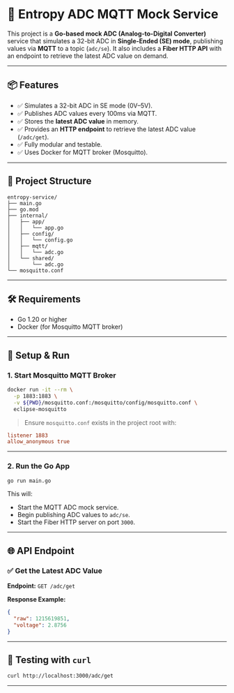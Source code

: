 # 🚀 Entropy ADC MQTT Mock Service

This project is a **Go-based mock ADC (Analog-to-Digital Converter)** service that simulates a 32-bit ADC in **Single-Ended (SE) mode**, publishing values via **MQTT** to a topic (`adc/se`). It also includes a **Fiber HTTP API** with an endpoint to retrieve the latest ADC value on demand.

---

## 📦 Features

- ✅ Simulates a 32-bit ADC in SE mode (0V–5V).
- ✅ Publishes ADC values every 100ms via MQTT.
- ✅ Stores the **latest ADC value** in memory.
- ✅ Provides an **HTTP endpoint** to retrieve the latest ADC value (`/adc/get`).
- ✅ Fully modular and testable.
- ✅ Uses Docker for MQTT broker (Mosquitto).

---

## 📁 Project Structure

```
entropy-service/
├── main.go
├── go.mod
├── internal/
│   ├── app/
│   │   └── app.go
│   ├── config/
│   │   └── config.go
│   ├── mqtt/
│   │   └── adc.go
│   └── shared/
│       └── adc.go
└── mosquitto.conf
```

---

## 🛠️ Requirements

- Go 1.20 or higher
- Docker (for Mosquitto MQTT broker)

---

## 🚀 Setup & Run

### 1. Start Mosquitto MQTT Broker

```bash
docker run -it --rm \
  -p 1883:1883 \
  -v ${PWD}/mosquitto.conf:/mosquitto/config/mosquitto.conf \
  eclipse-mosquitto
```

> Ensure `mosquitto.conf` exists in the project root with:
```conf
listener 1883
allow_anonymous true
```

---

### 2. Run the Go App

```bash
go run main.go
```

This will:
- Start the MQTT ADC mock service.
- Begin publishing ADC values to `adc/se`.
- Start the Fiber HTTP server on port `3000`.

---

## 🌐 API Endpoint

### ✅ Get the Latest ADC Value

**Endpoint:** `GET /adc/get`

**Response Example:**

```json
{
  "raw": 1215619851,
  "voltage": 2.8756
}
```

---

## 🧪 Testing with `curl`

```bash
curl http://localhost:3000/adc/get
```

---
